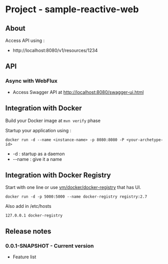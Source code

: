 # Project - sample-reactive-web

## About

Access API using :

* http://localhost:8080/v1/resources/1234

## API

### Async with WebFlux

* Access Swagger API at [http://localhost:8080/swagger-ui.html](http://localhost:8080/swagger-ui.html)

## Integration with Docker

Build your Docker image at ```mvn verify``` phase

Startup your application using :

```
docker run -d --name <instance-name> -p 8080:8080 -P <your-archetype-id>
```

* -d : startup as a daemon
* --name <instance-name> : give it a name

## Integration with Docker Registry

Start with one line or 
use [vm/docker/docker-registry](https://github.com/frtu/vm/docker/docker-registry) that has UI.

```
docker run -d -p 5000:5000 --name docker-registry registry:2.7
```

Also add in /etc/hosts

```
127.0.0.1 docker-registry
```

## Release notes

### 0.0.1-SNAPSHOT - Current version

* Feature list